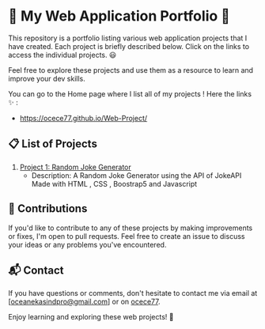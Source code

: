 

# 🧇 My Web Application Portfolio 🧇

This repository is a portfolio listing various web application projects that I have created. Each project is briefly described below. Click on the links to access the individual projects. 😃

Feel free to explore these projects and use them as a resource to learn and improve your dev skills.

You can go to the Home page where I list all of my projects ! 
Here the links ✨ : 

- https://ocece77.github.io/Web-Project/

## 📋 List of Projects

1. [Project 1: Random Joke Generator](/joke_generator)
   - Description: A Random Joke Generator using the API of JokeAPI 
   Made with HTML , CSS , Boostrap5 and Javascript
  
## 🤝 Contributions

If you'd like to contribute to any of these projects by making improvements or fixes, I'm open to pull requests. Feel free to create an issue to discuss your ideas or any problems you've encountered.

## 📬 Contact

If you have questions or comments, don't hesitate to contact me via email at [oceanekasindpro@gmail.com] or on [ocece77](https://github.com/ocece77).

Enjoy learning and exploring these web projects! 🎉
